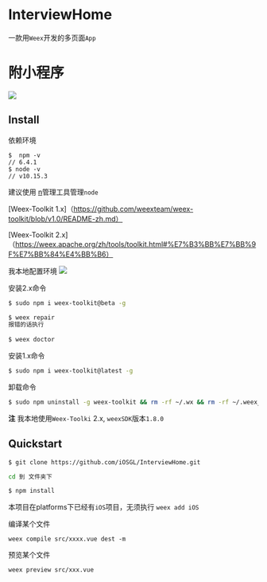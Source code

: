 # InterviewHome 

一款用`Weex`开发的多页面`App`

# 附小程序
![](https://ws2.sinaimg.cn/large/006tNc79gy1g22jdvqpc6j30ec0emdh7.jpg)

## Install

依赖环境

``` node
$  npm -v
// 6.4.1
$ node -v
// v10.15.3
```
建议使用 [n](https://github.com/tj/n)管理工具管理`node`

[Weex-Toolkit 1.x]（https://github.com/weexteam/weex-toolkit/blob/v1.0/README-zh.md）

[Weex-Toolkit 2.x]（https://weex.apache.org/zh/tools/toolkit.html#%E7%B3%BB%E7%BB%9F%E7%BB%84%E4%BB%B6）

我本地配置环境
![](https://ws4.sinaimg.cn/large/006tNc79gy1g22jngb8hpj30xk0f23z9.jpg)

安装2.x命令

``` bash
$ sudo npm i weex-toolkit@beta -g

$ weex repair
报错的话执行
 
$ weex doctor
```

安装1.x命令

``` bash 
$ sudo npm i weex-toolkit@latest -g
```

卸载命令

``` bash
$ sudo npm uninstall -g weex-toolkit && rm -rf ~/.wx && rm -rf ~/.weex_tmp
```

**注** 我本地使用`Weex-Toolki` 2.x, `weexSDK`版本`1.8.0`


## Quickstart

``` bash
$ git clone https://github.com/iOSGL/InterviewHome.git

cd 到 文件夹下

$ npm install
```


本项目在platforms下已经有`iOS`项目，无须执行 `weex add iOS`

编译某个文件

`weex compile src/xxxx.vue dest -m`

预览某个文件

`weex preview src/xxx.vue`




